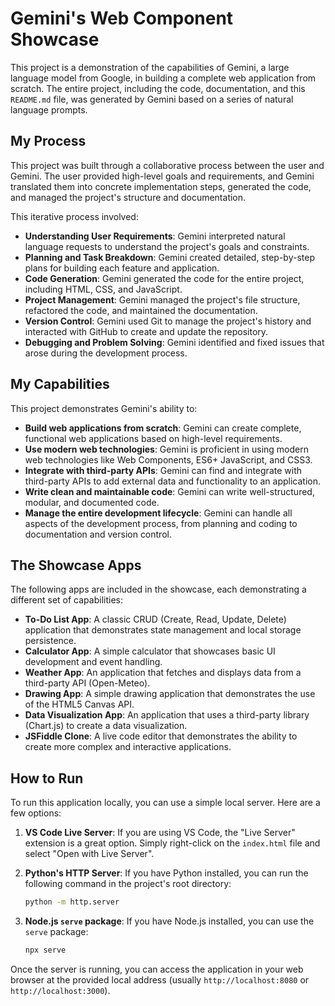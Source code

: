 # Gemini's Web Component Showcase

This project is a demonstration of the capabilities of Gemini, a large language model from Google, in building a complete web application from scratch. The entire project, including the code, documentation, and this `README.md` file, was generated by Gemini based on a series of natural language prompts.

## My Process

This project was built through a collaborative process between the user and Gemini. The user provided high-level goals and requirements, and Gemini translated them into concrete implementation steps, generated the code, and managed the project's structure and documentation.

This iterative process involved:

*   **Understanding User Requirements**: Gemini interpreted natural language requests to understand the project's goals and constraints.
*   **Planning and Task Breakdown**: Gemini created detailed, step-by-step plans for building each feature and application.
*   **Code Generation**: Gemini generated the code for the entire project, including HTML, CSS, and JavaScript.
*   **Project Management**: Gemini managed the project's file structure, refactored the code, and maintained the documentation.
*   **Version Control**: Gemini used Git to manage the project's history and interacted with GitHub to create and update the repository.
*   **Debugging and Problem Solving**: Gemini identified and fixed issues that arose during the development process.

## My Capabilities

This project demonstrates Gemini's ability to:

*   **Build web applications from scratch**: Gemini can create complete, functional web applications based on high-level requirements.
*   **Use modern web technologies**: Gemini is proficient in using modern web technologies like Web Components, ES6+ JavaScript, and CSS3.
*   **Integrate with third-party APIs**: Gemini can find and integrate with third-party APIs to add external data and functionality to an application.
*   **Write clean and maintainable code**: Gemini can write well-structured, modular, and documented code.
*   **Manage the entire development lifecycle**: Gemini can handle all aspects of the development process, from planning and coding to documentation and version control.

## The Showcase Apps

The following apps are included in the showcase, each demonstrating a different set of capabilities:

*   **To-Do List App**: A classic CRUD (Create, Read, Update, Delete) application that demonstrates state management and local storage persistence.
*   **Calculator App**: A simple calculator that showcases basic UI development and event handling.
*   **Weather App**: An application that fetches and displays data from a third-party API (Open-Meteo).
*   **Drawing App**: A simple drawing application that demonstrates the use of the HTML5 Canvas API.
*   **Data Visualization App**: An application that uses a third-party library (Chart.js) to create a data visualization.
*   **JSFiddle Clone**: A live code editor that demonstrates the ability to create more complex and interactive applications.

## How to Run

To run this application locally, you can use a simple local server. Here are a few options:

1.  **VS Code Live Server**: If you are using VS Code, the "Live Server" extension is a great option. Simply right-click on the `index.html` file and select "Open with Live Server".

2.  **Python's HTTP Server**: If you have Python installed, you can run the following command in the project's root directory:
    ```bash
    python -m http.server
    ```

3.  **Node.js `serve` package**: If you have Node.js installed, you can use the `serve` package:
    ```bash
    npx serve
    ```

Once the server is running, you can access the application in your web browser at the provided local address (usually `http://localhost:8080` or `http://localhost:3000`).